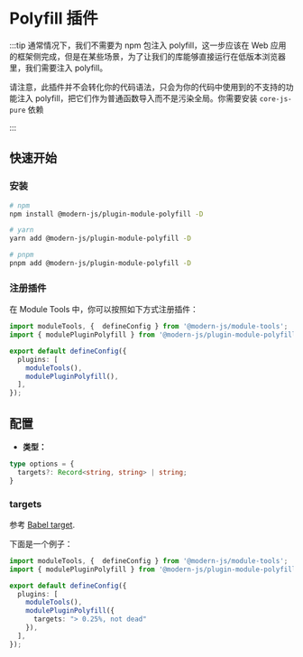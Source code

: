 # Polyfill 插件

:::tip
通常情况下，我们不需要为 npm 包注入 polyfill，这一步应该在 Web 应用的框架侧完成，但是在某些场景，为了让我们的库能够直接运行在低版本浏览器里，我们需要注入 polyfill。

请注意，此插件并不会转化你的代码语法，只会为你的代码中使用到的不支持的功能注入 polyfill，把它们作为普通函数导入而不是污染全局。你需要安装 `core-js-pure` 依赖

:::

## 快速开始

### 安装

```bash
# npm
npm install @modern-js/plugin-module-polyfill -D

# yarn
yarn add @modern-js/plugin-module-polyfill -D

# pnpm
pnpm add @modern-js/plugin-module-polyfill -D
```

### 注册插件

在 Module Tools 中，你可以按照如下方式注册插件：

```ts
import moduleTools, {  defineConfig } from '@modern-js/module-tools';
import { modulePluginPolyfill } from '@modern-js/plugin-module-polyfill';

export default defineConfig({
  plugins: [
    moduleTools(),
    modulePluginPolyfill(),
  ],
});
```

## 配置

* **类型：**

```ts
type options = {
  targets?: Record<string, string> | string;
}
```

### targets

参考 [Babel target](https://babeljs.io/docs/options#targets).

下面是一个例子：

```ts
import moduleTools, {  defineConfig } from '@modern-js/module-tools';
import { modulePluginPolyfill } from '@modern-js/plugin-module-polyfill';

export default defineConfig({
  plugins: [
    moduleTools(),
    modulePluginPolyfill({
      targets: "> 0.25%, not dead"
    }),
  ],
});
```
